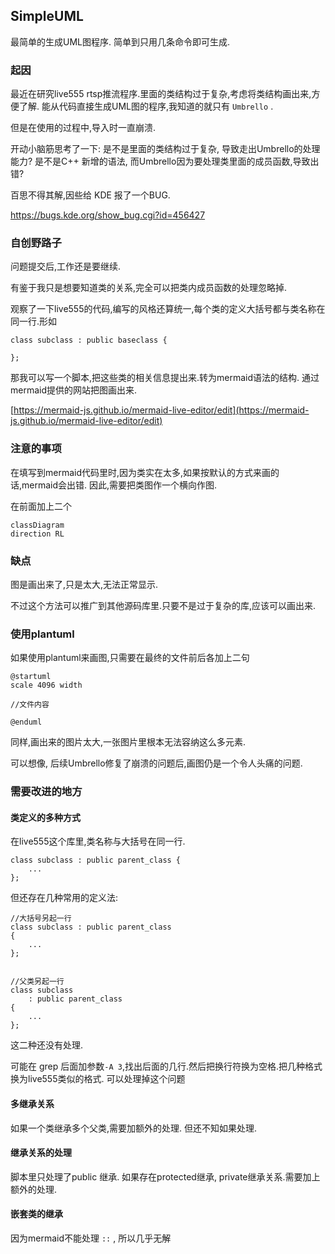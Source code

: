 ## SimpleUML


最简单的生成UML图程序.
简单到只用几条命令即可生成.

### 起因

最近在研究live555 rtsp推流程序.里面的类结构过于复杂,考虑将类结构画出来,方便了解.
能从代码直接生成UML图的程序,我知道的就只有 `Umbrello` .

但是在使用的过程中,导入时一直崩溃.

开动小脑筋思考了一下:
是不是里面的类结构过于复杂, 导致走出Umbrello的处理能力?
是不是C++ 新增的语法, 而Umbrello因为要处理类里面的成员函数,导致出错?

百思不得其解,因些给 KDE 报了一个BUG.

https://bugs.kde.org/show_bug.cgi?id=456427


### 自创野路子

问题提交后,工作还是要继续.

有鉴于我只是想要知道类的关系,完全可以把类内成员函数的处理忽略掉.

观察了一下live555的代码,编写的风格还算统一,每个类的定义大括号都与类名称在同一行.形如

```
class subclass : public baseclass {

};

```

那我可以写一个脚本,把这些类的相关信息提出来.转为mermaid语法的结构.
通过mermaid提供的网站把图画出来.

[https://mermaid-js.github.io/mermaid-live-editor/edit](https://mermaid-js.github.io/mermaid-live-editor/edit)


### 注意的事项

在填写到mermaid代码里时,因为类实在太多,如果按默认的方式来画的话,mermaid会出错.
因此,需要把类图作一个横向作图.

在前面加上二个

```
classDiagram
direction RL

```

### 缺点

图是画出来了,只是太大,无法正常显示. 

不过这个方法可以推广到其他源码库里.只要不是过于复杂的库,应该可以画出来.


### 使用plantuml

如果使用plantuml来画图,只需要在最终的文件前后各加上二句

```
@startuml
scale 4096 width 

//文件内容

@enduml

```

同样,画出来的图片太大,一张图片里根本无法容纳这么多元素.

可以想像, 后续Umbrello修复了崩溃的问题后,画图仍是一个令人头痛的问题.


### 需要改进的地方

#### 类定义的多种方式

在live555这个库里,类名称与大括号在同一行.

```
class subclass : public parent_class {
	...
};

```

但还存在几种常用的定义法:

```
//大括号另起一行
class subclass : public parent_class
{
	...
};

```

```

//父类另起一行
class subclass 
	: public parent_class
{
	...
};

```

这二种还没有处理.

可能在 grep 后面加参数`-A 3`,找出后面的几行.然后把换行符换为空格.把几种格式换为live555类似的格式. 可以处理掉这个问题


#### 多继承关系

如果一个类继承多个父类,需要加额外的处理.
但还不知如果处理.

#### 继承关系的处理

脚本里只处理了public 继承.
如果存在protected继承, private继承关系.需要加上额外的处理.


#### 嵌套类的继承

因为mermaid不能处理 `::` , 所以几乎无解


